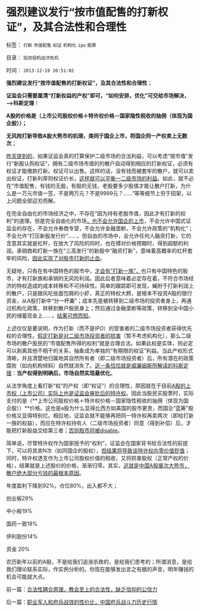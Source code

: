 # 强烈建议发行“按市值配售的打新权证”，及其合法性和合理性

标签： `打新` `市值配售` `权证` `机构化` `ipo` `股票` 

目录： `投资投机经济危机`

时间： `2013-12-19 20:51:02`

**强烈建议发行“按市值配售的打新权证”，及其合法性和合理性**；

**证监会只需要厘清“打新权益的产权”即可，“如何安排，优化”可交给市场解决，——>科斯定理**！

**A股的价格是（上市公司股权价格＋特许权价格－国家隐性税收的抽佣（体现为国企股））；**

**无风险打新导致A股大熊市的机理，类同于国企上市，将国企同一产权卖上无数次**；

[昨天提到的](../../../2013/12/18/制度合理的话，IPO是牛市的利好，否则将是熊市的利空.md)，如果证监会真的打算保护二级市场的合法利益，可以考虑“按市值”发行“新股认购权证”，拥有二级市场市值的的散户自动得到相应的打新权证，必须有权证才能缴款打新。权证可以出售。这样的话，没有钱而被套牢的散户，就可以卖出权证，打新利厚则权证价长，[这样就可以平衡一二级市场的利益](../../../2011/7/8/股神骂新股，发行管制的腐败；.md)。如此，就不必在“市值配售，有钱的无股，有股的无钱，老股要多少股值才能让散户打新，为什么是一万元市值一签，不是两万元？不是9999元？……”等等细节上穷于招架，以上问题全部迎刃而解。

在完全自由化的市场经济之中，不存在“因为持有老股市值，因此才有打新的权利”的道理。但是完全自由化的市场[，也不会允许国企的上市](../../../2013/11/16/国企不能够卖，国企却无数次IPO，股市成了国企隐性税收工具.md)，不会允许中国式证监会的存在，不会允许券商专营，不会允许金融垄断，不会允许政策的“机构化”；不会允许“打压新股发行价”……，但自由的市场中，会允许任何人融资打新，它的含意其实就是杠杆，在放大了风险的同时，也在搏对价格预期时，得到超额的利润。承销商和打新一族在“三高发行”的新股中“融资打新”，意味着高概率的杠杆套牢的风险，[因此实现了对股市打新的止血](../../../2013/12/2/IPO不是利空，限制新股高价承销，才是利空.md)。

无疑地，只有在有中国特色的股市中，[才会有“打新一族”，](../../../2012/1/9/攻击新股市场化的人!罪恶滔天！.md)也只有中国特色的股市，才有打新族和承销的无风险利润。因此后者意味着必定存在着，不符合市场经济的特权造成的成本转移和不可持续性。简单的跟踪即可发现，蝇附于打新利润上的散户，只是跟风吃些面包屑的小虾，真正的特权大鳄，是根本不投资A股的银行资金，从A股打新中“分一杯羹”；成本先是被转移到二级市场的投资者身上，再通过机构化政策，转移到散户股民身上；然后通过金融垄断等政策，转移到全中国小民的储蓄现金上……，[结果可想而知](../../../2011/6/19/A股越是规范退市，越是不可能退市.md)。

上述仅仅是要说明，作为打新（而不是IPO）的受害者的二级市场投资者获得优先权的合理性。[假定打新是对二级市场投资者的损害](../../../2012/1/12/特权机构的“打新”是凶残的暴政.md)（暂不考虑机构化），那么二级市场的散户股民的“市值配售所得的权利”就是合理合法。如果此权是实体，则必定可以剥离其他不相干的关系，抽象成为单独的“有期限的权证”利益。当此产权形式清晰，并且清楚地归属地其自然所有者（即二级市场投资者）后，所有潜在的政策腐败（如向机构倾斜）自然就消失了。[这一条恰恰就是威廉姆斯所解读的科斯定理](../../../2009/7/21/科斯定理解读中国经济现象.md)：**当产权得到明确后，市场自然实现最优化**。

从法学角度上看打新“权”的产权（即“权证”）的合理性，原因就在于目前[A股的上市权（上市公司）实际上也是证监会审批后的特许权](../../../2011/10/13/公有制经济成分，令股市质量低劣.md)。因此当股民买股票时，实际支付的是（**上市公司股权价格＋特许权价格－国家隐性税收的抽佣（体现为国企股））**价格。这也是a股为什么显得比西方如美国的股市更贵，而国企“蓝筹”股价格又显得特别烂。相应地，证监会就不能够再把同一特许权再卖两次（即给打新一族的权益），而应在特许权持有人（二级市场投资者）同意（得到补偿）后，才能把打新股益交给第三者；[否则股市将被disable](../../../2012/1/5/证监会政策过度令A股熊遍全球.md)。

简单说，尽管特许权作为国家授予的“权利”，证监会在国家背书给合法性的前提下，可以将其卖N次（如同国企的股权），[但结果将导致该特许权向零价值贬值](../../../2013/5/4/监会会再次打压“业绩下降的高市盈率”的投机吗？.md)；同时，特许权透支作为上市公司股权价值的税收，又将损害股权（正常产权的价格），结果就是上述股价的价格，渐渐归零。其实，[这就是中国A股屡次大熊市，散户绝大部分亏钱的最根本原因](../../../2013/4/27/理解郭树清“新政”的政治意图和可能原因.md)。

年度盈利下降到92%，仓位80%，出入都不大；

创业板29%

中小板19%

国药一致18%

伊利股份14%

资金 20%

农历新年以前的A股，不是给我们追涨杀跌的，是给我们思考的；所谓消息，是给我们理论联系实际，作实例分析的。你现在能够发出言之有据的声音，明年赚钱的机会可能就大点。



前一篇：[合法性耦合原理，教会至上的合法性，缺乏信仰的公信力](../../../2013/12/19/合法性耦合原理，教会至上的合法性，缺乏信仰的公信力.md)

后一篇：[职业军人和府兵战效的性价比，中国府兵战斗力历史行情](../../../2013/12/20/职业军人和府兵战效的性价比，中国府兵战斗力历史行情.md)